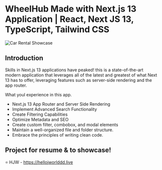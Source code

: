 # WheelHub Made with Next.js 13 Application | React, Next JS 13, TypeScript, Tailwind CSS
![Car Rental Showcase]([https://i.ibb.co/GxvFJDZ/Thumbnail.png](https://imgur.com/D9x5FQO))

## Introduction
Skills in Next.js 13 applications have peaked! this is a state-of-the-art modern application that leverages all of the latest and greatest of what Next 13 has to offer, leveraging features such as server-side rendering and the app router. 
 
What youl experience in this app.

- Next.js 13 App Router and Server Side Rendering
- Implement Advanced Search Functionality
- Create Filtering Capabilities
- Optimize Metadata and SEO
- Create custom filter, combobox, and modal elements
- Maintain a well-organized file and folder structure.
- Embrace the principles of writing clean code.

## Project for resume & to showcase!
⭐ HJW - https://hellojworlddd.live

